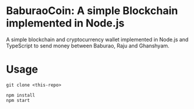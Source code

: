 # BaburaoCoin: A simple Blockchain implemented in Node.js

A simple blockchain and cryptocurrency wallet implemented in Node.js and TypeScript to send money between Baburao, Raju and Ghanshyam.

# Usage

```
git clone <this-repo>

npm install
npm start
```
